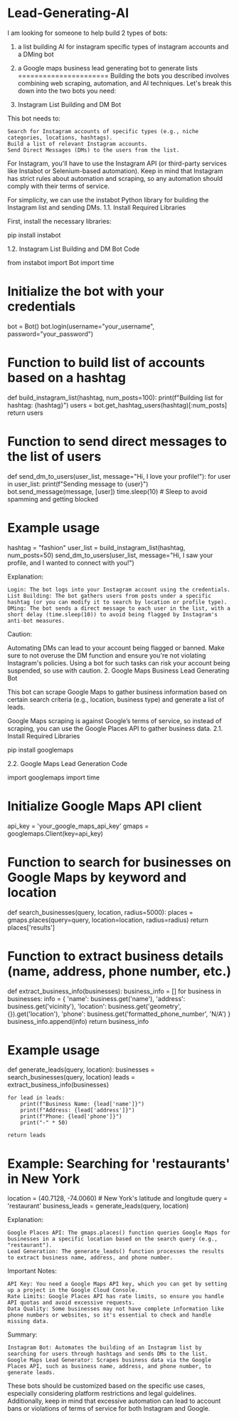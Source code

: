 # Lead-Generating-AI
I am looking for someone to help build 2 types of bots:

1. a list building AI for instagram specific types of instagram accounts and a DMing bot

2. a Google maps business lead generating bot to generate lists
======================
Building the bots you described involves combining web scraping, automation, and AI techniques. Let's break this down into the two bots you need:
1. Instagram List Building and DM Bot

This bot needs to:

    Search for Instagram accounts of specific types (e.g., niche categories, locations, hashtags).
    Build a list of relevant Instagram accounts.
    Send Direct Messages (DMs) to the users from the list.

For Instagram, you'll have to use the Instagram API (or third-party services like Instabot or Selenium-based automation). Keep in mind that Instagram has strict rules about automation and scraping, so any automation should comply with their terms of service.

For simplicity, we can use the instabot Python library for building the Instagram list and sending DMs.
1.1. Install Required Libraries

First, install the necessary libraries:

pip install instabot

1.2. Instagram List Building and DM Bot Code

from instabot import Bot
import time

# Initialize the bot with your credentials
bot = Bot()
bot.login(username="your_username", password="your_password")

# Function to build list of accounts based on a hashtag
def build_instagram_list(hashtag, num_posts=100):
    print(f"Building list for hashtag: {hashtag}")
    users = bot.get_hashtag_users(hashtag)[:num_posts]
    return users

# Function to send direct messages to the list of users
def send_dm_to_users(user_list, message="Hi, I love your profile!"):
    for user in user_list:
        print(f"Sending message to {user}")
        bot.send_message(message, [user])
        time.sleep(10)  # Sleep to avoid spamming and getting blocked

# Example usage
hashtag = "fashion"
user_list = build_instagram_list(hashtag, num_posts=50)
send_dm_to_users(user_list, message="Hi, I saw your profile, and I wanted to connect with you!")

Explanation:

    Login: The bot logs into your Instagram account using the credentials.
    List Building: The bot gathers users from posts under a specific hashtag (or you can modify it to search by location or profile type).
    DMing: The bot sends a direct message to each user in the list, with a short delay (time.sleep(10)) to avoid being flagged by Instagram's anti-bot measures.

Caution:

Automating DMs can lead to your account being flagged or banned. Make sure to not overuse the DM function and ensure you're not violating Instagram's policies. Using a bot for such tasks can risk your account being suspended, so use with caution.
2. Google Maps Business Lead Generating Bot

This bot can scrape Google Maps to gather business information based on certain search criteria (e.g., location, business type) and generate a list of leads.

Google Maps scraping is against Google’s terms of service, so instead of scraping, you can use the Google Places API to gather business data.
2.1. Install Required Libraries

pip install googlemaps

2.2. Google Maps Lead Generation Code

import googlemaps
import time

# Initialize Google Maps API client
api_key = 'your_google_maps_api_key'
gmaps = googlemaps.Client(key=api_key)

# Function to search for businesses on Google Maps by keyword and location
def search_businesses(query, location, radius=5000):
    places = gmaps.places(query=query, location=location, radius=radius)
    return places['results']

# Function to extract business details (name, address, phone number, etc.)
def extract_business_info(businesses):
    business_info = []
    for business in businesses:
        info = {
            'name': business.get('name'),
            'address': business.get('vicinity'),
            'location': business.get('geometry', {}).get('location'),
            'phone': business.get('formatted_phone_number', 'N/A')
        }
        business_info.append(info)
    return business_info

# Example usage
def generate_leads(query, location):
    businesses = search_businesses(query, location)
    leads = extract_business_info(businesses)
    
    for lead in leads:
        print(f"Business Name: {lead['name']}")
        print(f"Address: {lead['address']}")
        print(f"Phone: {lead['phone']}")
        print("-" * 50)
    
    return leads

# Example: Searching for 'restaurants' in New York
location = (40.7128, -74.0060)  # New York's latitude and longitude
query = 'restaurant'
business_leads = generate_leads(query, location)

Explanation:

    Google Places API: The gmaps.places() function queries Google Maps for businesses in a specific location based on the search query (e.g., "restaurant").
    Lead Generation: The generate_leads() function processes the results to extract business name, address, and phone number.

Important Notes:

    API Key: You need a Google Maps API key, which you can get by setting up a project in the Google Cloud Console.
    Rate Limits: Google Places API has rate limits, so ensure you handle API quotas and avoid excessive requests.
    Data Quality: Some businesses may not have complete information like phone numbers or websites, so it's essential to check and handle missing data.

Summary:

    Instagram Bot: Automates the building of an Instagram list by searching for users through hashtags and sends DMs to the list.
    Google Maps Lead Generator: Scrapes business data via the Google Places API, such as business name, address, and phone number, to generate leads.

These bots should be customized based on the specific use cases, especially considering platform restrictions and legal guidelines. Additionally, keep in mind that excessive automation can lead to account bans or violations of terms of service for both Instagram and Google.
